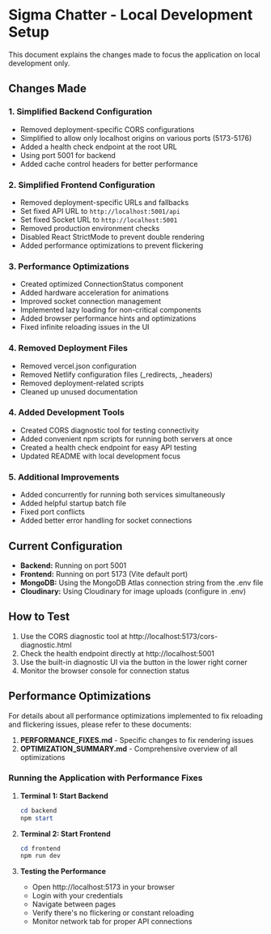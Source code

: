 # Sigma Chatter - Local Development Setup

This document explains the changes made to focus the application on local development only.

## Changes Made

### 1. Simplified Backend Configuration
- Removed deployment-specific CORS configurations
- Simplified to allow only localhost origins on various ports (5173-5176)
- Added a health check endpoint at the root URL
- Using port 5001 for backend
- Added cache control headers for better performance

### 2. Simplified Frontend Configuration
- Removed deployment-specific URLs and fallbacks
- Set fixed API URL to `http://localhost:5001/api` 
- Set fixed Socket URL to `http://localhost:5001`
- Removed production environment checks
- Disabled React StrictMode to prevent double rendering
- Added performance optimizations to prevent flickering

### 3. Performance Optimizations
- Created optimized ConnectionStatus component
- Added hardware acceleration for animations
- Improved socket connection management
- Implemented lazy loading for non-critical components
- Added browser performance hints and optimizations
- Fixed infinite reloading issues in the UI

### 4. Removed Deployment Files
- Removed vercel.json configuration
- Removed Netlify configuration files (_redirects, _headers)
- Removed deployment-related scripts
- Cleaned up unused documentation

### 4. Added Development Tools
- Created CORS diagnostic tool for testing connectivity
- Added convenient npm scripts for running both servers at once
- Created a health check endpoint for easy API testing
- Updated README with local development focus

### 5. Additional Improvements
- Added concurrently for running both services simultaneously
- Added helpful startup batch file
- Fixed port conflicts
- Added better error handling for socket connections

## Current Configuration

- **Backend:** Running on port 5001
- **Frontend:** Running on port 5173 (Vite default port)
- **MongoDB:** Using the MongoDB Atlas connection string from the .env file
- **Cloudinary:** Using Cloudinary for image uploads (configure in .env)

## How to Test

1. Use the CORS diagnostic tool at http://localhost:5173/cors-diagnostic.html
2. Check the health endpoint directly at http://localhost:5001
3. Use the built-in diagnostic UI via the button in the lower right corner
4. Monitor the browser console for connection status

## Performance Optimizations

For details about all performance optimizations implemented to fix reloading and flickering issues, please refer to these documents:

1. **PERFORMANCE_FIXES.md** - Specific changes to fix rendering issues
2. **OPTIMIZATION_SUMMARY.md** - Comprehensive overview of all optimizations

### Running the Application with Performance Fixes

1. **Terminal 1: Start Backend**
   ```powershell
   cd backend
   npm start
   ```

2. **Terminal 2: Start Frontend**
   ```powershell
   cd frontend
   npm run dev
   ```

3. **Testing the Performance**
   - Open http://localhost:5173 in your browser
   - Login with your credentials
   - Navigate between pages
   - Verify there's no flickering or constant reloading
   - Monitor network tab for proper API connections
